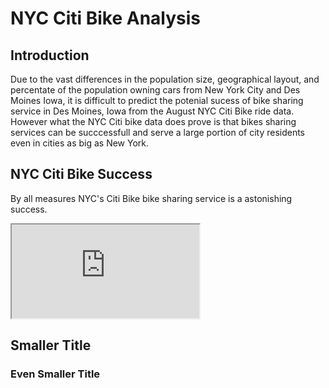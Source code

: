 # NYC Citi Bike Analysis

## Introduction

Due to the vast differences in the population size, geographical layout, and percentate of the population owning cars from New York City and Des Moines Iowa, it is difficult to predict the potenial sucess of bike sharing service in Des Moines, Iowa from the August NYC Citi Bike ride data. However what the NYC Citi bike data does prove is that bikes sharing services can be succcessfull and serve a large portion of city residents even in cities as big as New York.

## NYC Citi Bike Success

By all measures NYC's Citi Bike bike sharing service is a astonishing success. 


<iframe
  src="https://public.tableau.com/profile/dean.bernocchi#!/vizhome/bikesharing_module/NYCCitiBikeData?publish=yes"
></iframe>

## Smaller Title
### Even Smaller Title
